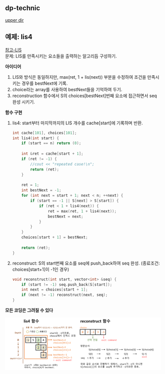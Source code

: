 ## dp-technic
[upper dir](../)

## 예제: lis4  
[참고-LIS](../../dynamic_programming/LIS)  
문제: LIS를 만족시키는 요소들을 출력하는 알고리듬 구성하기.  

**아이디어**  
1. LIS와 방식은 동일하지만, max(ret, 1 + lis(next)) 부분을 수정하여 조건을 만족시키는 경우를 bestNext에 기록.  
2. choice라는 array를 사용하여 bestNext들을 기억하여 두기.
3. reconstruction 함수에서 S의 choices[bestNext]번째 요소에 접근하면서 seq 완성 시키기.

**함수 구현**

1. lis4: start부터 마지막까지의 LIS 개수를 cache[start]에 기록하며 반환. 
	```cpp
	int cache[101], choices[101];
	int lis4(int start) {
		if (start == n) return (0);	

		int &ret = cache[start + 1];
		if (ret != -1) {
			//cout << "repeated case!\n";
			return (ret);
		}

		ret = 1;
		int bestNext = -1;
		for (int next = start + 1; next < n; ++next) {
			if (start == -1 || S[next] > S[start]) {
				if (ret < 1 + lis4(next)) {
					ret = max(ret, 1 + lis4(next));
					bestNext = next;
				}
			}
		}
		choices[start + 1] = bestNext;
		
		return (ret);
	}
	```

2. reconstruct: S의 start번째 요소를 seq에 push_back하여 seq 완성. (종료조건: choices[start+1]이 -1인 경우)
	```cpp
	void reconstruct(int start, vector<int> &seq) {
		if (start != -1) seq.push_back(S[start]);
		int next = choices[start + 1];
		if (next != -1) reconstruct(next, seq);
	}
	```
	
**모든 코딩은 그려질 수 있다**  
<p align="center">
    <img src="./Algorithm.png" alt="Algorithm">
</p>
